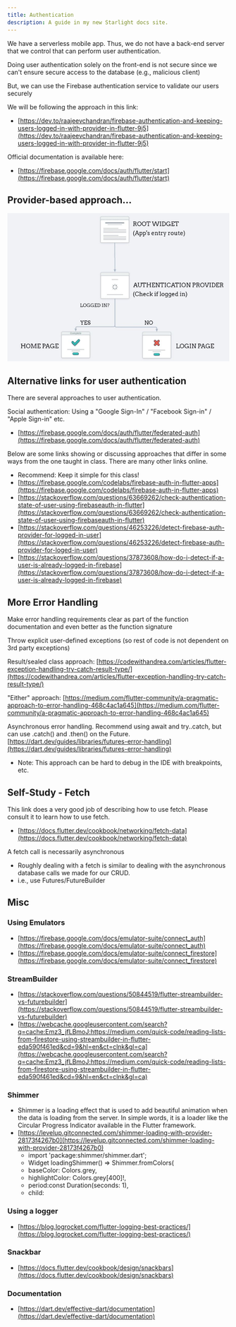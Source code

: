 ```yaml
---
title: Authentication
description: A guide in my new Starlight docs site.
---
```


We have a serverless mobile app. Thus, we do not have a back-end server that we control that can perform user authentication.

Doing user authentication solely on the front-end is not secure since we can't ensure secure access to the database (e.g., malicious client)

But, we can use the Firebase authentication service to validate our users securely

We will be following the approach in this link:

- [https://dev.to/raajeevchandran/firebase-authentication-and-keeping-users-logged-in-with-provider-in-flutter-9j5](https://dev.to/raajeevchandran/firebase-authentication-and-keeping-users-logged-in-with-provider-in-flutter-9j5)

Official documentation is available here:

- [https://firebase.google.com/docs/auth/flutter/start](https://firebase.google.com/docs/auth/flutter/start)

## Provider-based approach…

![](./img/Multiplatform_Day_14_rev1.jpg)

## Alternative links for user authentication

There are several approaches to user authentication.

Social authentication: Using a "Google Sign-In" / "Facebook Sign-in" / "Apple Sign-in" etc.

- [https://firebase.google.com/docs/auth/flutter/federated-auth](https://firebase.google.com/docs/auth/flutter/federated-auth)

Below are some links showing or discussing approaches that differ in some ways from the one taught in class. There are many other links online.

- Recommend: Keep it simple for this class!
- [https://firebase.google.com/codelabs/firebase-auth-in-flutter-apps](https://firebase.google.com/codelabs/firebase-auth-in-flutter-apps)
- [https://stackoverflow.com/questions/63669262/check-authentication-state-of-user-using-firebaseauth-in-flutter](https://stackoverflow.com/questions/63669262/check-authentication-state-of-user-using-firebaseauth-in-flutter)
- [https://stackoverflow.com/questions/46253226/detect-firebase-auth-provider-for-logged-in-user](https://stackoverflow.com/questions/46253226/detect-firebase-auth-provider-for-loged-in-user)
- [https://stackoverflow.com/questions/37873608/how-do-i-detect-if-a-user-is-already-logged-in-firebase](https://stackoverflow.com/questions/37873608/how-do-i-detect-if-a-user-is-already-logged-in-firebase)

## More Error Handling

Make error handling requirements clear as part of the function documentation and even better as the function signature

Throw explicit user-defined exceptions (so rest of code is not dependent on 3rd party exceptions)

Result/sealed class approach: [https://codewithandrea.com/articles/flutter-exception-handling-try-catch-result-type/](https://codewithandrea.com/articles/flutter-exception-handling-try-catch-result-type/)

"Either" approach: [https://medium.com/flutter-community/a-pragmatic-approach-to-error-handling-468c4ac1a645](https://medium.com/flutter-community/a-pragmatic-approach-to-error-handling-468c4ac1a645)

Asynchronous error handling. Recommend using await and try..catch, but can use .catch() and .then() on the Future. [https://dart.dev/guides/libraries/futures-error-handling](https://dart.dev/guides/libraries/futures-error-handling)

- Note: This approach can be hard to debug in the IDE with breakpoints, etc.

## Self-Study - Fetch

This link does a very good job of describing how to use fetch. Please consult it to learn how to use fetch.

- [https://docs.flutter.dev/cookbook/networking/fetch-data](https://docs.flutter.dev/cookbook/networking/fetch-data)

A fetch call is necessarily asynchronous

- Roughly dealing with a fetch is similar to dealing with the asynchronous database calls we made for our CRUD.
- i.e., use Futures/FutureBuilder

## Misc

### Using Emulators

- [https://firebase.google.com/docs/emulator-suite/connect_auth](https://firebase.google.com/docs/emulator-suite/connect_auth)
- [https://firebase.google.com/docs/emulator-suite/connect_firestore](https://firebase.google.com/docs/emulator-suite/connect_firestore)

### StreamBuilder

- [https://stackoverflow.com/questions/50844519/flutter-streambuilder-vs-futurebuilder](https://stackoverflow.com/questions/50844519/flutter-streambuilder-vs-futurebuilder)
- [https://webcache.googleusercontent.com/search?q=cache:Emz3_jfLBmoJ:https://medium.com/quick-code/reading-lists-from-firestore-using-streambuilder-in-flutter-eda590f461ed&cd=9&hl=en&ct=clnk&gl=ca](https://webcache.googleusercontent.com/search?q=cache:Emz3_jfLBmoJ:https://medium.com/quick-code/reading-lists-from-firestore-using-streambuilder-in-flutter-eda590f461ed&cd=9&hl=en&ct=clnk&gl=ca)

### Shimmer

- Shimmer is a loading effect that is used to add beautiful animation when the data is loading from the server. In simple words, it is a loader like the Circular Progress Indicator available in the Flutter framework.
- [https://levelup.gitconnected.com/shimmer-loading-with-provider-28173f4267b0](https://levelup.gitconnected.com/shimmer-loading-with-provider-28173f4267b0)
  - import 'package:shimmer/shimmer.dart';
  - Widget loadingShimmer() => Shimmer.fromColors(
  - baseColor: Colors.grey,
  - highlightColor: Colors.grey[400]!,
  - period:const Duration(seconds: 1),
  - child:

### Using a logger

- [https://blog.logrocket.com/flutter-logging-best-practices/](https://blog.logrocket.com/flutter-logging-best-practices/)

### Snackbar

- [https://docs.flutter.dev/cookbook/design/snackbars](https://docs.flutter.dev/cookbook/design/snackbars)

### Documentation

- [https://dart.dev/effective-dart/documentation](https://dart.dev/effective-dart/documentation)
